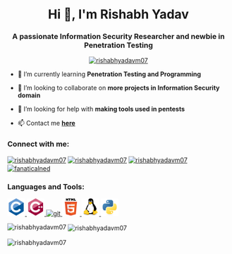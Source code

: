 <h1 align="center">Hi 👋, I'm Rishabh Yadav</h1>
<h3 align="center">A passionate Information Security Researcher and newbie in Penetration Testing</h3>

<p align="center"> <a href="https://twitter.com/rishabhyadavm07" target="blank"><img src="https://img.shields.io/twitter/follow/rishabhyadavm07?logo=twitter&style=for-the-badge" alt="rishabhyadavm07" /></a> </p>

- 🌱 I’m currently learning **Penetration Testing and Programming**

- 👯 I’m looking to collaborate on **more projects in Information Security domain**

- 🤝 I’m looking for help with **making tools used in pentests**

- 📫 Contact me [**here**](mailto:rishabhyadavm07@gmail.com)

<h3 align="left">Connect with me:</h3>
<p align="left">
<a href="https://dev.to/rishabhyadavm07" target="blank"><img align="center" src="https://raw.githubusercontent.com/rahuldkjain/github-profile-readme-generator/master/src/images/icons/Social/devto.svg" alt="rishabhyadavm07" height="30" width="40" /></a>
<a href="https://twitter.com/rishabhyadavm07" target="blank"><img align="center" src="https://raw.githubusercontent.com/rahuldkjain/github-profile-readme-generator/master/src/images/icons/Social/twitter.svg" alt="rishabhyadavm07" height="30" width="40" /></a>
<a href="https://linkedin.com/in/rishabhyadavm07" target="blank"><img align="center" src="https://raw.githubusercontent.com/rahuldkjain/github-profile-readme-generator/master/src/images/icons/Social/linked-in-alt.svg" alt="rishabhyadavm07" height="30" width="40" /></a>
<a href="https://instagram.com/fanaticalnerd/" target="blank"><img align="center" src="https://raw.githubusercontent.com/rahuldkjain/github-profile-readme-generator/master/src/images/icons/Social/instagram.svg" alt="fanaticalned" height="30" width="40" /></a>
</p>

<h3 align="left">Languages and Tools:</h3>
<p align="left"> <a href="https://www.cprogramming.com/" target="_blank" rel="noreferrer"> <img src="https://raw.githubusercontent.com/devicons/devicon/master/icons/c/c-original.svg" alt="c" width="40" height="40"/> </a> <a href="https://www.w3schools.com/cpp/" target="_blank" rel="noreferrer"> <img src="https://raw.githubusercontent.com/devicons/devicon/master/icons/cplusplus/cplusplus-original.svg" alt="cplusplus" width="40" height="40"/> </a> <a href="https://git-scm.com/" target="_blank" rel="noreferrer"> <img src="https://www.vectorlogo.zone/logos/git-scm/git-scm-icon.svg" alt="git" width="40" height="40"/> </a> <a href="https://www.w3.org/html/" target="_blank" rel="noreferrer"> <img src="https://raw.githubusercontent.com/devicons/devicon/master/icons/html5/html5-original-wordmark.svg" alt="html5" width="40" height="40"/> </a> <a href="https://www.linux.org/" target="_blank" rel="noreferrer"> <img src="https://raw.githubusercontent.com/devicons/devicon/master/icons/linux/linux-original.svg" alt="linux" width="40" height="40"/> </a> <a href="https://www.python.org" target="_blank" rel="noreferrer"> <img src="https://raw.githubusercontent.com/devicons/devicon/master/icons/python/python-original.svg" alt="python" width="40" height="40"/> </a> </p>

<p><img align="left" src="https://github-readme-stats.vercel.app/api/top-langs?username=rishabhyadavm07&show_icons=true&locale=en&layout=compact" alt="rishabhyadavm07" /></p>

<p>&nbsp;<img align="center" src="https://github-readme-stats.vercel.app/api?username=rishabhyadavm07&show_icons=true&locale=en" alt="rishabhyadavm07" /></p>

<p><img align="center" src="https://github-readme-streak-stats.herokuapp.com/?user=rishabhyadavm07&" alt="rishabhyadavm07" /></p>
